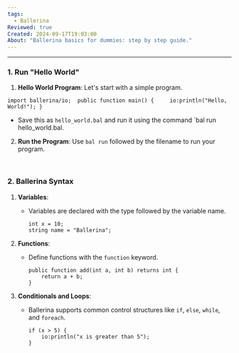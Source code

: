 ```yaml
---
tags:
  - Ballerina
Reviewed: true
Created: 2024-09-17T19:03:00
About: "Ballerina basics for dummies: step by step guide."
---
```

---
### 1. Run "Hello World"
1. **Hello World Program**: Let's start with a simple program.
```ballerina
import ballerina/io;  public function main() {     io:println("Hello, World!"); }
```
    
- Save this as `hello_world.bal` and run it using the command `bal run hello_world.bal.

2. **Run the Program**: Use `bal run` followed by the filename to run your program.
    
<br>

### 2. Ballerina Syntax

1. **Variables**:
   - Variables are declared with the type followed by the variable name.

     ```ballerina
     int x = 10;
     string name = "Ballerina";
     ```

2. **Functions**:
   - Define functions with the `function` keyword.

     ```ballerina
     public function add(int a, int b) returns int {
         return a + b;
     }
     ```

3. **Conditionals and Loops**:
   - Ballerina supports common control structures like `if`, `else`, `while`, and `foreach`.

     ```ballerina
     if (x > 5) {
         io:println("x is greater than 5");
     }
     ```
